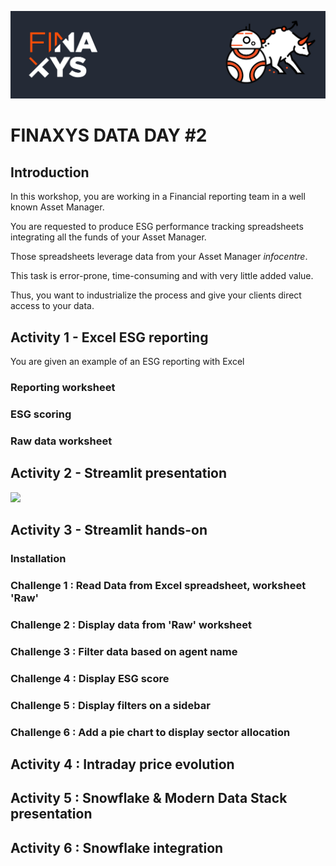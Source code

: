 ![](resources/finaxys_baniere.png)

# FINAXYS DATA DAY #2

## Introduction

In this workshop, you are working in a Financial reporting team in a well known Asset Manager.

You are requested to produce ESG performance tracking spreadsheets integrating all the funds of your Asset Manager.

Those spreadsheets leverage data from your Asset Manager _infocentre_.

This task is error-prone, time-consuming and with very little added value.

Thus, you want to industrialize the process and give your clients direct access to your data.

## Activity 1 - Excel ESG reporting

You are given an example of  an ESG reporting with Excel

### Reporting worksheet

### ESG scoring

### Raw data worksheet

## Activity 2 - Streamlit presentation

![](https://youtube.com/watch?v=LSBqpPQ9c-M&ab_channel=MediasFINAXYS)

## Activity 3 - Streamlit hands-on

### Installation

### Challenge 1 : Read Data from Excel spreadsheet, worksheet 'Raw'

### Challenge 2 : Display data from 'Raw' worksheet

### Challenge 3 : Filter data based on agent name

### Challenge 4 : Display ESG score

### Challenge 5 : Display filters on a sidebar

### Challenge 6 : Add a pie chart to display sector allocation

## Activity 4 : Intraday price evolution

## Activity 5 : Snowflake & Modern Data Stack presentation

## Activity 6 : Snowflake integration